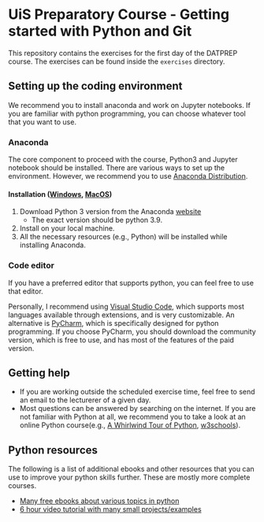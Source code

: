 # UiS Preparatory Course - Getting started with Python and Git
This repository contains the exercises for the first day of the DATPREP course. The exercises can be found inside the `exercises` directory.

## Setting up the coding environment 
We recommend you to install anaconda and work on Jupyter notebooks. If you are familiar with python programming, you can choose whatever tool that you want to use.

### Anaconda
The core component to proceed with the course, Python3 and Jupyter notebook should be installed. There are various ways to set up the environment. However, we recommend you to use [Anaconda Distribution](https://www.anaconda.com/distribution/).

#### Installation ([Windows](resources/jupyternotebook-win.pdf), [MacOS](resources/jupyternotebook-mac.pdf))
1. Download Python 3 version from the Anaconda [website](https://www.anaconda.com/distribution/)
    - The exact version should be python 3.9.
1. Install on your local machine.
1. All the necessary resources (e.g., Python) will be installed while installing Anaconda.

### Code editor
If you have a preferred editor that supports python, you can feel free to use that editor.

Personally, I recommend using [Visual Studio Code](https://code.visualstudio.com/), which supports most languages available through extensions, and is very customizable. An alternative is [PyCharm](https://www.jetbrains.com/pycharm/), which is specifically designed for python programming. If you choose PyCharm, you should download the community version, which is free to use, and has most of the features of the paid version.

## Getting help
* If you are working outside the scheduled exercise time, feel free to send an email to the lecturerer of a given day.
* Most questions can be answered by searching on the internet. If you are not familiar with Python at all, we recommend you to take a look at an online Python course(e.g., [A Whirlwind Tour of Python](https://jakevdp.github.io/WhirlwindTourOfPython/index.html), [w3schools](https://www.w3schools.com/python/default.asp)).


## Python resources 
The following is a list of additional ebooks and other resources that you can use to improve your python skills further. These are mostly more complete courses.

* [Many free ebooks about various topics in python](https://dev.to/bowmanjd/free-books-for-learning-python-1dhd)
* [6 hour video tutorial with many small projects/examples](https://www.youtube.com/watch?v=_uQrJ0TkZlc)
